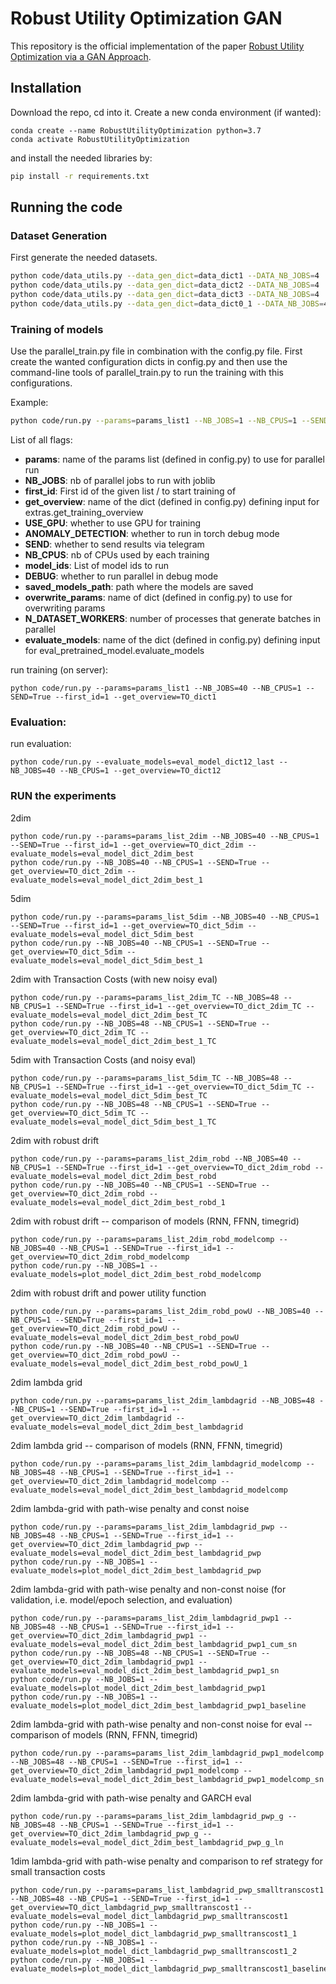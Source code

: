 # Robust Utility Optimization GAN

This repository is the official implementation of the paper [Robust Utility Optimization via a GAN Approach]().

## Installation
Download the repo, cd into it. 
Create a new conda environment (if wanted): 
```shell
conda create --name RobustUtilityOptimization python=3.7
conda activate RobustUtilityOptimization
```
and install the needed libraries by:
```sh
pip install -r requirements.txt
```

## Running the code

### Dataset Generation
First generate the needed datasets.

```sh
python code/data_utils.py --data_gen_dict=data_dict1 --DATA_NB_JOBS=4
python code/data_utils.py --data_gen_dict=data_dict2 --DATA_NB_JOBS=4
python code/data_utils.py --data_gen_dict=data_dict3 --DATA_NB_JOBS=4
python code/data_utils.py --data_gen_dict=data_dict0_1 --DATA_NB_JOBS=4
```

### Training of models
Use the parallel_train.py file in combination with the config.py file. 
First create the wanted configuration dicts in config.py and then use the command-line 
tools of parallel_train.py to run the training with this configurations.

Example:
```sh
python code/run.py --params=params_list1 --NB_JOBS=1 --NB_CPUS=1 --SEND=True --first_id=1 --get_overview=TO_dict1
```

List of all flags:
- **params**: name of the params list (defined in config.py) to use for parallel run
- **NB_JOBS**: nb of parallel jobs to run with joblib
- **first_id**: First id of the given list / to start training of
- **get_overview**: name of the dict (defined in config.py) defining input for extras.get_training_overview
- **USE_GPU**: whether to use GPU for training
- **ANOMALY_DETECTION**: whether to run in torch debug mode
- **SEND**: whether to send results via telegram
- **NB_CPUS**: nb of CPUs used by each training
- **model_ids**: List of model ids to run
- **DEBUG**: whether to run parallel in debug mode
- **saved_models_path**: path where the models are saved
- **overwrite_params**: name of dict (defined in config.py) to use for overwriting params
- **N_DATASET_WORKERS**: number of processes that generate batches in parallel
- **evaluate_models**: name of the dict (defined in config.py) defining input for eval_pretrained_model.evaluate_models


run training (on server):
```shell
python code/run.py --params=params_list1 --NB_JOBS=40 --NB_CPUS=1 --SEND=True --first_id=1 --get_overview=TO_dict1
```

### Evaluation:

run evaluation:
```shell
python code/run.py --evaluate_models=eval_model_dict12_last --NB_JOBS=40 --NB_CPUS=1 --get_overview=TO_dict12
```

### RUN the experiments
2dim 
```shell
python code/run.py --params=params_list_2dim --NB_JOBS=40 --NB_CPUS=1 --SEND=True --first_id=1 --get_overview=TO_dict_2dim --evaluate_models=eval_model_dict_2dim_best
python code/run.py --NB_JOBS=40 --NB_CPUS=1 --SEND=True --get_overview=TO_dict_2dim --evaluate_models=eval_model_dict_2dim_best_1
```

5dim
```shell
python code/run.py --params=params_list_5dim --NB_JOBS=40 --NB_CPUS=1 --SEND=True --first_id=1 --get_overview=TO_dict_5dim --evaluate_models=eval_model_dict_5dim_best
python code/run.py --NB_JOBS=40 --NB_CPUS=1 --SEND=True --get_overview=TO_dict_5dim --evaluate_models=eval_model_dict_5dim_best_1
```

2dim with Transaction Costs (with new noisy eval)
```shell
python code/run.py --params=params_list_2dim_TC --NB_JOBS=48 --NB_CPUS=1 --SEND=True --first_id=1 --get_overview=TO_dict_2dim_TC --evaluate_models=eval_model_dict_2dim_best_TC
python code/run.py --NB_JOBS=48 --NB_CPUS=1 --SEND=True --get_overview=TO_dict_2dim_TC --evaluate_models=eval_model_dict_2dim_best_1_TC
```

5dim with Transaction Costs (and noisy eval)
```shell
python code/run.py --params=params_list_5dim_TC --NB_JOBS=48 --NB_CPUS=1 --SEND=True --first_id=1 --get_overview=TO_dict_5dim_TC --evaluate_models=eval_model_dict_5dim_best_TC
python code/run.py --NB_JOBS=48 --NB_CPUS=1 --SEND=True --get_overview=TO_dict_5dim_TC --evaluate_models=eval_model_dict_5dim_best_1_TC
```

2dim with robust drift
```shell
python code/run.py --params=params_list_2dim_robd --NB_JOBS=40 --NB_CPUS=1 --SEND=True --first_id=1 --get_overview=TO_dict_2dim_robd --evaluate_models=eval_model_dict_2dim_best_robd
python code/run.py --NB_JOBS=40 --NB_CPUS=1 --SEND=True --get_overview=TO_dict_2dim_robd --evaluate_models=eval_model_dict_2dim_best_robd_1
```

2dim with robust drift -- comparison of models (RNN, FFNN, timegrid)
```shell
python code/run.py --params=params_list_2dim_robd_modelcomp --NB_JOBS=40 --NB_CPUS=1 --SEND=True --first_id=1 --get_overview=TO_dict_2dim_robd_modelcomp
python code/run.py --NB_JOBS=1 --evaluate_models=plot_model_dict_2dim_best_robd_modelcomp
```

2dim with robust drift and power utility function
```shell
python code/run.py --params=params_list_2dim_robd_powU --NB_JOBS=40 --NB_CPUS=1 --SEND=True --first_id=1 --get_overview=TO_dict_2dim_robd_powU --evaluate_models=eval_model_dict_2dim_best_robd_powU
python code/run.py --NB_JOBS=40 --NB_CPUS=1 --SEND=True --get_overview=TO_dict_2dim_robd_powU --evaluate_models=eval_model_dict_2dim_best_robd_powU_1
```

2dim lambda grid
```shell
python code/run.py --params=params_list_2dim_lambdagrid --NB_JOBS=48 --NB_CPUS=1 --SEND=True --first_id=1 --get_overview=TO_dict_2dim_lambdagrid --evaluate_models=eval_model_dict_2dim_best_lambdagrid
```

2dim lambda grid -- comparison of models (RNN, FFNN, timegrid)
```shell
python code/run.py --params=params_list_2dim_lambdagrid_modelcomp --NB_JOBS=48 --NB_CPUS=1 --SEND=True --first_id=1 --get_overview=TO_dict_2dim_lambdagrid_modelcomp --evaluate_models=eval_model_dict_2dim_best_lambdagrid_modelcomp
```


2dim lambda-grid with path-wise penalty and const noise
```shell
python code/run.py --params=params_list_2dim_lambdagrid_pwp --NB_JOBS=48 --NB_CPUS=1 --SEND=True --first_id=1 --get_overview=TO_dict_2dim_lambdagrid_pwp --evaluate_models=eval_model_dict_2dim_best_lambdagrid_pwp
python code/run.py --NB_JOBS=1 --evaluate_models=plot_model_dict_2dim_best_lambdagrid_pwp
```

2dim lambda-grid with path-wise penalty and non-const noise (for validation, i.e. model/epoch selection, and evaluation)
```shell
python code/run.py --params=params_list_2dim_lambdagrid_pwp1 --NB_JOBS=48 --NB_CPUS=1 --SEND=True --first_id=1 --get_overview=TO_dict_2dim_lambdagrid_pwp1 --evaluate_models=eval_model_dict_2dim_best_lambdagrid_pwp1_cum_sn
python code/run.py --NB_JOBS=48 --NB_CPUS=1 --SEND=True --get_overview=TO_dict_2dim_lambdagrid_pwp1 --evaluate_models=eval_model_dict_2dim_best_lambdagrid_pwp1_sn
python code/run.py --NB_JOBS=1 --evaluate_models=plot_model_dict_2dim_best_lambdagrid_pwp1
python code/run.py --NB_JOBS=1 --evaluate_models=plot_model_dict_2dim_best_lambdagrid_pwp1_baseline
```

2dim lambda-grid with path-wise penalty and non-const noise for eval -- comparison of models (RNN, FFNN, timegrid)
```shell
python code/run.py --params=params_list_2dim_lambdagrid_pwp1_modelcomp --NB_JOBS=48 --NB_CPUS=1 --SEND=True --first_id=1 --get_overview=TO_dict_2dim_lambdagrid_pwp1_modelcomp --evaluate_models=eval_model_dict_2dim_best_lambdagrid_pwp1_modelcomp_sn
```


2dim lambda-grid with path-wise penalty and GARCH eval
```shell
python code/run.py --params=params_list_2dim_lambdagrid_pwp_g --NB_JOBS=48 --NB_CPUS=1 --SEND=True --first_id=1 --get_overview=TO_dict_2dim_lambdagrid_pwp_g --evaluate_models=eval_model_dict_2dim_best_lambdagrid_pwp_g_ln
```

1dim lambda-grid with path-wise penalty and comparison to ref strategy for small transaction costs
```shell
python code/run.py --params=params_list_lambdagrid_pwp_smalltranscost1 --NB_JOBS=48 --NB_CPUS=1 --SEND=True --first_id=1 --get_overview=TO_dict_lambdagrid_pwp_smalltranscost1 --evaluate_models=eval_model_dict_lambdagrid_pwp_smalltranscost1
python code/run.py --NB_JOBS=1 --evaluate_models=plot_model_dict_lambdagrid_pwp_smalltranscost1_1
python code/run.py --NB_JOBS=1 --evaluate_models=plot_model_dict_lambdagrid_pwp_smalltranscost1_2
python code/run.py --NB_JOBS=1 --evaluate_models=plot_model_dict_lambdagrid_pwp_smalltranscost1_baseline
```




